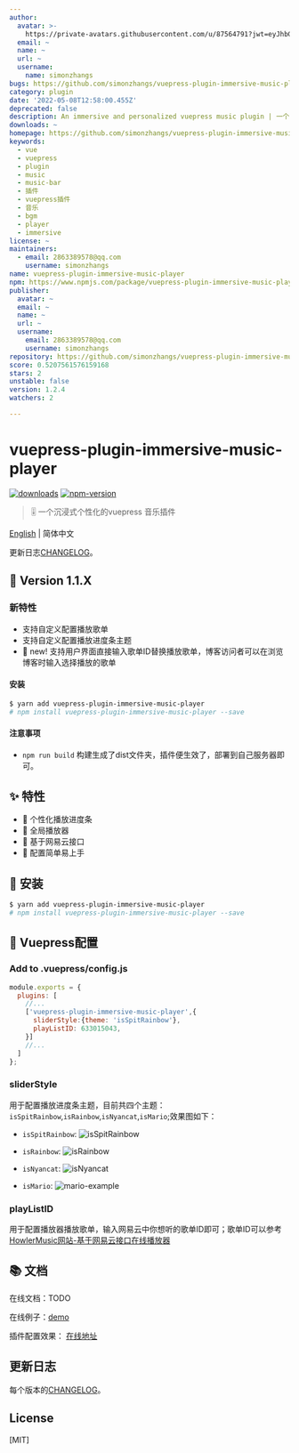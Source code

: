 ```yaml
---
author:
  avatar: >-
    https://private-avatars.githubusercontent.com/u/87564791?jwt=eyJhbGciOiJIUzI1NiIsInR5cCI6IkpXVCJ9.eyJpc3MiOiJnaXRodWIuY29tIiwiYXVkIjoicmF3LmdpdGh1YnVzZXJjb250ZW50LmNvbSIsImtleSI6ImtleTEiLCJleHAiOjE3MzQ2NzM0NDAsIm5iZiI6MTczNDY3MjI0MCwicGF0aCI6Ii91Lzg3NTY0NzkxIn0.i08vsHgBGIW0DiyUQnc7gl8ait6mcokWr-S0IujNEKk&v=4
  email: ~
  name: ~
  url: ~
  username:
    name: simonzhangs
bugs: https://github.com/simonzhangs/vuepress-plugin-immersive-music-player/issues
category: plugin
date: '2022-05-08T12:58:00.455Z'
deprecated: false
description: An immersive and personalized vuepress music plugin | 一个沉浸式个性化的vuepress 音乐插件
downloads: ~
homepage: https://github.com/simonzhangs/vuepress-plugin-immersive-music-player#readme
keywords:
  - vue
  - vuepress
  - plugin
  - music
  - music-bar
  - 插件
  - vuepress插件
  - 音乐
  - bgm
  - player
  - immersive
license: ~
maintainers:
  - email: 2863389578@qq.com
    username: simonzhangs
name: vuepress-plugin-immersive-music-player
npm: https://www.npmjs.com/package/vuepress-plugin-immersive-music-player
publisher:
  avatar: ~
  email: ~
  name: ~
  url: ~
  username:
    email: 2863389578@qq.com
    username: simonzhangs
repository: https://github.com/simonzhangs/vuepress-plugin-immersive-music-player
score: 0.5207561576159168
stars: 2
unstable: false
version: 1.2.4
watchers: 2

---
```


# vuepress-plugin-immersive-music-player

[![downloads](https://img.shields.io/npm/dm/vue-slider-component.svg)](https://www.npmjs.com/package/vuepress-plugin-immersive-music-player)
[![npm-version](https://img.shields.io/npm/v/vue-slider-component.svg)](https://img.shields.io/npm/v/vue-slider-component.svg)

> 🎚 一个沉浸式个性化的vuepress 音乐插件

[English](https://github.com/simonzhangs/vuepress-plugin-immersive-music-player/blob/main/README-EN.md) | 简体中文

更新日志[CHANGELOG](https://github.com/simonzhangs/vuepress-plugin-immersive-music-player/blob/main/CHANGELOG.md)。

## 🌟 Version 1.1.X

### 新特性
- 支持自定义配置播放歌单
- 支持自定义配置播放进度条主题
- 🌟 new! 支持用户界面直接输入歌单ID替换播放歌单，博客访问者可以在浏览博客时输入选择播放的歌单

#### 安装

```bash
$ yarn add vuepress-plugin-immersive-music-player
# npm install vuepress-plugin-immersive-music-player --save
```

#### 注意事项
- `npm run build` 构建生成了dist文件夹，插件便生效了，部署到自己服务器即可。

## ✨ 特性
- 🍖 个性化播放进度条
- 👗 全局播放器
- 🍒 基于网易云接口
- 🔧 配置简单易上手


## 🎯 安装
```bash
$ yarn add vuepress-plugin-immersive-music-player
# npm install vuepress-plugin-immersive-music-player --save
```


## 🚀 Vuepress配置

### Add to .vuepress/config.js

```js
module.exports = {
  plugins: [
    //...
    ['vuepress-plugin-immersive-music-player',{
      sliderStyle:{theme: 'isSpitRainbow'},
      playListID: 633015043,
    }]
    //...
  ]
};
```
### sliderStyle

用于配置播放进度条主题，目前共四个主题：`isSpitRainbow`,`isRainbow`,`isNyancat`,`isMario`;效果图如下：

- `isSpitRainbow`:
![`isSpitRainbow`](https://cdn.jsdelivr.net/gh/simonzhangs/image-hosting@master/vue-plugin-example/spitRainbow-example.7iblvhk8l5o0.webp)

- `isRainbow`:
![`isRainbow`](https://cdn.jsdelivr.net/gh/simonzhangs/image-hosting@master/vue-plugin-example/rainbow-exapmle.60mrbyhx2cc0.webp)

- `isNyancat`:
![`isNyancat`](https://cdn.jsdelivr.net/gh/simonzhangs/image-hosting@master/vue-plugin-example/nyancat-example.3zqlf6pdhny0.webp)

- `isMario`:
![mario-example](https://cdn.jsdelivr.net/gh/simonzhangs/image-hosting@master/vue-plugin-example/mario-example.3bmtxznwesc0.webp)

### playListID

用于配置播放器播放歌单，输入网易云中你想听的歌单ID即可；歌单ID可以参考[HowlerMusic网站-基于网易云接口在线播放器](http://woaitouxiang.top)

## 📚 文档

在线文档：TODO

在线例子：[demo](https://simonzhangs.github.io/)

插件配置效果： [在线地址](https://simonzhangs.github.io/)

## 更新日志

每个版本的[CHANGELOG](https://github.com/simonzhangs/vuepress-plugin-immersive-music-player/blob/main/CHANGELOG.md)。


## License

[MIT]